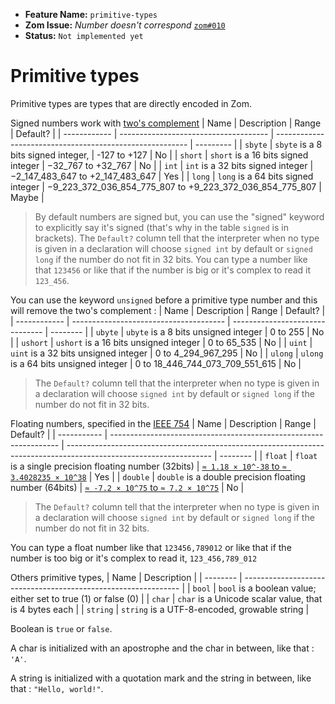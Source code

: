 - **Feature Name:** `primitive-types` 
- **Zom Issue:** *Number doesn't correspond* [`zom#010`](https://github.com/zom-lang/zom/issues/10)
- **Status:** `Not implemented yet`

# Primitive types

Primitive types are types that are directly encoded in Zom.

Signed numbers work with [two's complement](https://en.wikipedia.org/wiki/Two%27s_complement)
|     Name     |            Description                |                           Range                          | Default?  |
| ------------ | ------------------------------------- | -------------------------------------------------------- | --------- |
|    `sbyte`   | `sbyte` is a 8 bits signed integer,   | -127 to +127                                             |     No    |
|    `short`   | `short` is a 16 bits signed integer   | −32_767 to +32_767                                       |     No    |
|     `int`    | `int` is a 32 bits signed integer     | −2_147_483_647 to +2_147_483_647                         |    Yes    |
|     `long`   | `long` is a 64 bits signed integer    | −9_223_372_036_854_775_807 to +9_223_372_036_854_775_807 |   Maybe   |
> By default numbers are signed but, you can use the "signed" keyword to explicitly say it's signed (that's why in the table `signed` is in brackets).
> The `Default?` column tell that the interpreter when no type is given in a declaration will choose `signed int` by default or `signed long` if the number do not fit in 32 bits.
You can type a number like that `123456` or like that if the number is big or it's complex to read it `123_456`.

You can use the keyword `unsigned` before a primitive type number and this will remove the two's complement :
|      Name    |            Description                 |              Range              | Default? |
| ------------ | -------------------------------------- | ------------------------------- | -------- |
|   `ubyte`    | `ubyte` is a 8 bits unsigned integer   | 0 to 255                        |    No    |
|   `ushort`   | `ushort` is a 16 bits unsigned integer | 0 to 65_535                     |    No    |
|    `uint`    | `uint` is a 32 bits unsigned integer   | 0 to 4_294_967_295              |    No    |
|   `ulong`    | `ulong` is a 64 bits unsigned integer  | 0 to 18_446_744_073_709_551_615 |    No    |
> The `Default?` column tell that the interpreter when no type is given in a declaration will choose `signed int` by default or `signed long` if the number do not fit in 32 bits.

Floating numbers, specified in the [IEEE 754](https://en.wikipedia.org/wiki/IEEE_754) 
|     Name    |                             Description                           |                                                        Range                                                       | Default? |
| ----------- | ----------------------------------------------------------------- | ------------------------------------------------------------------------------------------------------------------ | -------- |
|    `float`  | `float` is a single precision floating number (32bits)            | [`≈ 1.18 × 10^-38` to `≈ 3.4028235 × 10^38`](https://en.wikipedia.org/wiki/Single-precision_floating-point_format) |    Yes   |
|   `double`  | `double` is a double precision floating number (64bits)           | [`≈ -7.2 × 10^75` to `≈ 7.2 × 10^75`](https://en.wikipedia.org/wiki/Double-precision_floating-point_format)        |    No    |
> The `Default?` column tell that the interpreter when no type is given in a declaration will choose `signed int` by default or `signed long` if the number do not fit in 32 bits.

You can type a float number like that `123456,789012` or like that if the number is too big or it's complex to read it, `123_456,789_012`

Others primitive types,
|   Name   |                           Description                          |
| -------- | -------------------------------------------------------------- |
|  `bool`  | `bool` is a boolean value; either set to true (1) or false (0) |
|  `char`  | `char` is a Unicode scalar value, that is 4 bytes each         |
| `string` | `string` is a UTF-8-encoded, growable string                   | 

Boolean is `true` or `false`.

A char is initialized with an apostrophe and the char in between, like that : `'A'`.

A string is initialized with a quotation mark and the string in between, like that : `"Hello, world!"`.
